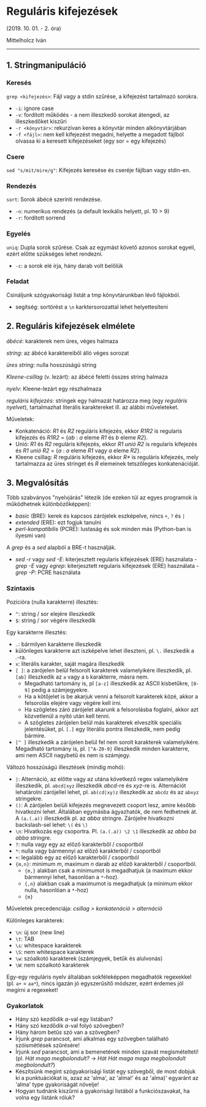 # Reguláris kifejezések

(2019. 10. 01. - 2. óra)

Mittelholcz Iván

---

## 1. Stringmanipuláció

### Keresés

`grep <kifejezés>`: Fájl vagy a stdin szűrése, a kifejezést tartalmazó sorokra.

- `-i`: ignore case
- `-v`: fordított működés - a nem illeszkedő sorokat átengedi, az illeszkedőket kiszűri
- `-r <könyvtár>`: rekurzívan keres a könyvtár minden alkönyvtárjában
- `-f <fájl>`: nem kell kifejezést megadni, helyette a megadott fájlból olvassa ki a keresett kifejezéseket (egy sor = egy kifejezés)

### Csere

`sed "s/mit/mire/g"`: Kifejezés keresése és cseréje fájlban vagy stdin-en.

### Rendezés

`sort`: Sorok ábécé szerinti rendezése.

- `-n`: numerikus rendezés (a default lexikális helyett, pl. 10 > 9)
- `-r`: fordított sorrend

### Egyelés

`uniq`: Dupla sorok szűrése. Csak az egymást követő azonos sorokat egyeli, ezért előtte szükséges lehet rendezni.

- `-c`: a sorok elé írja, hány darab volt belőlük

### Feladat

Csináljunk szógyakorisági listát a tmp könyvtárunkban lévő fájlokból.

- segítség: sortörést a `\n` karktersorozattal lehet helyettesíteni

## 2. Reguláris kifejezések elmélete

*ábécé*: karakterek nem üres, véges halmaza

*string*: az ábécé karaktereiből álló véges sorozat

*üres string*: nulla hosszúságú string

*Kleene-csillag* (v. lezárt): az ábécé feletti összes string halmaza

*nyelv*: Kleene-lezárt egy részhalmaza

*reguláris kifejezés*: stringek egy halmazát határozza meg (egy *reguláris nyelvet*), tartalmazhat literális karaktereket ill. az alábbi műveleteket.

Műveletek:

- Konkatenáció: *R1* és *R2* reguláris kifejezés, ekkor *R1R2* is regularis
  kifejezés és *R1R2* = {*ab* : *a* eleme *R1* és *b* eleme *R2*}.
- Unió: *R1* és *R2* reguláris kifejezés, ekkor *R1 unió R2* is regularis
  kifejezés és *R1 unió R2* = {*a* : *a* eleme *R1* vagy *a* eleme *R2*}.
- Kleene csillag: *R* reguláris kifejezés, ekkor *R\** is reguláris
  kifejezés, mely tartalmazza az üres stringet és *R* elemeinek tetszőleges
  konkatenációját.

## 3. Megvalósítás

Több szabványos "nyelvjárás" létezik (de ezeken túl az egyes programok is
működhetnek különbözőképpen):

- *basic* (BRE): kerek és kapcsos zárójelek eszképelve, nincs `+`, `?` és `|`
- *extended* (ERE): ezt fogjuk tanulni
- *perl-kompatibilis* (PCRE): lustaság és sok minden más (Python-ban is
ilyesmi van)

A *grep* és a *sed* alapból a BRE-t használják.

- *sed -r* vagy *sed -E*: kiterjesztett regularis kifejezések (ERE)
  használata - *grep -E* vagy *egrep*: kiterjesztett regularis kifejezések
  (ERE) használata - *grep -P*: PCRE használata

### Szintaxis

Pozícióra (nulla karakterre) illesztés:

- `^`: string / sor elejére illeszkedik
- `$`: string / sor végére illeszkedik

Egy karakterre illesztés:

- `.`: bármilyen karakterre illeszkedik
- különleges karakterre azt iszképelve lehet illeszteni, pl. `\.` illeszkedik a *.*-ra.
- `x`: literális karakter, saját magára illeszkedik
- `[ ]`: a zárójelen belül felsorolt karakterek valamelyikére illeszkedik, pl. `[ab]` illeszkedik az `a` vagy a `b` karakterre, másra nem.
  - Megadható tartomány is, pl `[a-z]` illeszkedik az ASCII kisbetűkre, `[0-9]` pedig a számjegyekre.
  - Ha a kötőjelet is be akarjuk venni a felsorolt karakterek közé, akkor a felsorolás elejére vagy végére kell írni.
  - Ha szögletes záró zárójelet akarunk a felsorolásba foglalni, akkor azt közvetlenül a nyitó után kell tenni.
  - A szögletes zárójelen belül más karakterek elveszítik speciális jelentésüket, pl. `[.]` egy literális pontra illeszkedik, nem pedig bármire.
- `[^ ]` illeszkedik a zárójelen belül fel nem sorolt karakterek valamelyikére. Megadható tartomány is, pl. `[^A-Z0-9]` illeszkedik minden karakterre, ami nem ASCII nagybetű és nem is számjegy.

Változó hosszúságú illesztések (mindig mohó):

- `|`: Alternáció, az előtte vagy az utána következő regex valamelyikére illeszkedik, pl. `abcd|xyz` illeszkedik *abcd*-re és *xyz*-re is. Alternációt lehatárolni zárójellel lehet, pl. `ab(cd|xy)z` illeszkedik az `abcdz` és az `abxyz` stringekre.
- `()`: A zárójelen belüli kifejezés megnevezett csoport lesz, amire később hivatkozni lehet. Általában egymásba ágyazhatók, de nem fedhetnek át. A `(a.(.a))` illeszkedik pl. az *abba* stringre. Zárójelre hivatkozni backslash-sel lehet: `\(` és `\)`
- `\n`: Hivatkozás egy csoportra. Pl. `(a.(.a)) \2 \1` illeszkedik az *abba ba abba* stringre.
- `?`: nulla vagy egy az előző karakterből / csoportból
- `*`: nulla vagy bármennyi az előző karakterből / csoportból
- `+`: legalább egy az előző karakterből / csoportból
- `{m,n}`: minimum *m*, maximum *n* darab az előző karakterből / csoportból.
  - `{m,}` alakban csak a minimumot is megadhatjuk (a maximum ekkor bármennyi lehet, hasonlóan a `*`-hoz).
  - `{,n}` alakban csak a maximumot is megadhatjuk (a minimum ekkor nulla, hasonlóan a `*`-hoz)
  - `{m}`

Műveletek precedenciája: *csillag > konkatenáció > alternáció*

Különleges karakterek:

- `\n`: új sor (new line)
- `\t`: TAB
- `\s`: whitespace karakterek
- `\S`: nem whitespace karakterek
- `\w`: szóalkotó karakterek (számjegyek, betűk és alulvonás)
- `\W`: nem szóalkotó karakterek

Egy-egy reguláris nyelv általában sokféleképpen megadhatók regexekkel (pl. `a+` = `aa*`), nincs igazán jó egyszerűsítő módszer, ezért érdemes jól megírni a regexeket!

### Gyakorlatok

- Hány szó kezdődik *a*-val egy listában?
- Hány szó kezdődik *a*-val folyó szövegben?
- Hány három betűs szó van a szövegben?
- Írjunk *grep* parancsot, ami alkalmas egy szövegben található szóismétlések szűrésére!
- Írjunk *sed* parancsot, ami a bemenetének minden szavát megismételteti! (pl. *Hát maga megbolondult?* $\to$ *Hát Hát maga maga megbolondult megbolondult?*)
- Készítsünk megint szógyakorisági listát egy szövegből, de most dobjuk ki a punktuációkat is, azaz az 'alma', az 'alma!' és az 'alma)' egyaránt az 'alma' type gyakoriságát növelje!
- Hogyan tudnánk kiszűrni a gyakorisági listából a funkciószavakat, ha volna egy listánk róluk?
